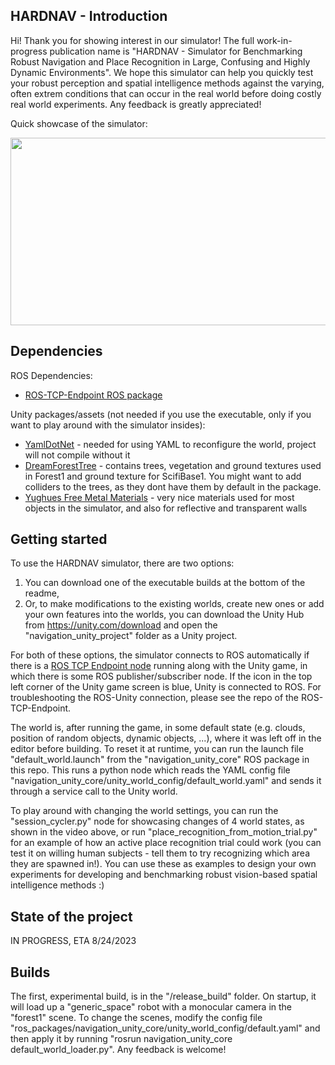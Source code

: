 ## HARDNAV - Introduction
Hi! Thank you for showing interest in our simulator! The full work-in-progress publication name is "HARDNAV - Simulator for Benchmarking Robust Navigation and Place Recognition in Large, Confusing and Highly Dynamic Environments". We hope this simulator can help you quickly test your robust perception and spatial intelligence methods against the varying, often extrem conditions that can occur in the real world before doing costly real world experiments. Any feedback is greatly appreciated! 

Quick showcase of the simulator:

[<img src="https://img.youtube.com/vi/AT6wtF-p_fQ/hqdefault.jpg" width="600" height="300"
/>](https://www.youtube.com/embed/AT6wtF-p_fQ)

## Dependencies
ROS Dependencies:
- [ROS-TCP-Endpoint ROS package](https://github.com/Unity-Technologies/ROS-TCP-Endpoint)
  
Unity packages/assets (not needed if you use the executable, only if you want to play around with the simulator insides):
- [YamlDotNet](https://assetstore.unity.com/packages/tools/integration/yamldotnet-for-unity-36292) - needed for using YAML to reconfigure the world, project will not compile without it
- [DreamForestTree](https://assetstore.unity.com/packages/3d/vegetation/trees/dream-forest-tree-105297) - contains trees, vegetation and ground textures used in Forest1 and ground texture for ScifiBase1. You might want to add colliders to the trees, as they dont have them by default in the package.
- [Yughues Free Metal Materials](https://assetstore.unity.com/packages/2d/textures-materials/metals/yughues-free-metal-materials-12949) - very nice materials used for most objects in the simulator, and also for reflective and transparent walls

## Getting started
To use the HARDNAV simulator, there are two options:
1) You can download one of the executable builds at the bottom of the readme,
2) Or, to make modifications to the existing worlds, create new ones or add your own features into the worlds, you can download the Unity Hub from https://unity.com/download and open the "navigation_unity_project" folder as a Unity project.

For both of these options, the simulator connects to ROS automatically if there is a [ROS TCP Endpoint node](https://github.com/Unity-Technologies/ROS-TCP-Endpoint) running along with the Unity game, in which there is some ROS publisher/subscriber node. If the icon in the top left corner of the Unity game screen is blue, Unity is connected to ROS. For troubleshooting the ROS-Unity connection, please see the repo of the ROS-TCP-Endpoint.

The world is, after running the game, in some default state (e.g. clouds, position of random objects, dynamic objects, ...), where it was left off in the editor before building. To reset it at runtime, you can run the launch file "default_world.launch" from the "navigation_unity_core" ROS package in this repo. This runs a python node which reads the YAML config file "navigation_unity_core/unity_world_config/default_world.yaml" and sends it through a service call to the Unity world.

To play around with changing the world settings, you can run the "session_cycler.py" node for showcasing changes of 4 world states, as shown in the video above, or run "place_recognition_from_motion_trial.py" for an example of how an active place recognition trial could work (you can test it on willing human subjects - tell them to try recognizing which area they are spawned in!). You can use these as examples to design your own experiments for developing and benchmarking robust vision-based spatial intelligence methods :)

## State of the project
IN PROGRESS, ETA 8/24/2023

## Builds
The first, experimental build, is in the "/release_build" folder. On startup, it will load up a "generic_space" robot with a monocular camera in the "forest1" scene. To change the scenes, modify the config file "ros_packages/navigation_unity_core/unity_world_config/default.yaml" and then apply it by running "rosrun navigation_unity_core default_world_loader.py". Any feedback is welcome!
